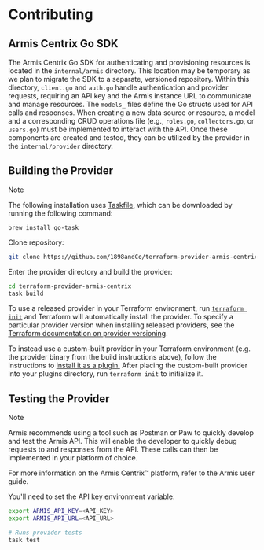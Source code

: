 # Contributing

## Armis Centrix Go SDK

The Armis Centrix Go SDK for authenticating and provisioning resources is located in the `internal/armis` directory. This location may be temporary as we plan to migrate the SDK to a separate, versioned repository. Within this directory, `client.go` and `auth.go` handle authentication and provider requests, requiring an API key and the Armis instance URL to communicate and manage resources. The `models_` files define the Go structs used for API calls and responses. When creating a new data source or resource, a model and a corresponding CRUD operations file (e.g., `roles.go`, `collectors.go`, or `users.go`) must be implemented to interact with the API. Once these components are created and tested, they can be utilized by the provider in the `internal/provider` directory.

## Building the Provider

> [!NOTE]
> The following installation uses [Taskfile](https://taskfile.dev/), which can be downloaded by running the following command:
>
> `brew install go-task`

Clone repository:

```sh
git clone https://github.com/1898andCo/terraform-provider-armis-centrix.git
```

Enter the provider directory and build the provider:

```sh
cd terraform-provider-armis-centrix
task build
```

To use a released provider in your Terraform environment, run [`terraform init`](https://www.terraform.io/docs/commands/init.html) and Terraform will automatically install the provider. To specify a particular provider version when installing released providers, see the [Terraform documentation on provider versioning](https://www.terraform.io/docs/configuration/providers.html#version-provider-versions).

To instead use a custom-built provider in your Terraform environment (e.g. the provider binary from the build instructions above), follow the instructions to [install it as a plugin.](https://www.terraform.io/docs/plugins/basics.html#installing-plugins) After placing the custom-built provider into your plugins directory, run `terraform init` to initialize it.

## Testing the Provider

> [!NOTE]
> Armis recommends using a tool such as Postman or Paw to quickly develop and test the Armis API.
This will enable the developer to quickly debug requests to and responses from the API. These calls
can then be implemented in your platform of choice.
>
> For more information on the Armis Centrix™ platform, refer to the Armis user guide.

You'll need to set the API key environment variable:

```sh
export ARMIS_API_KEY=<API_KEY>
export ARMIS_API_URL=<API_URL>

# Runs provider tests
task test
```
